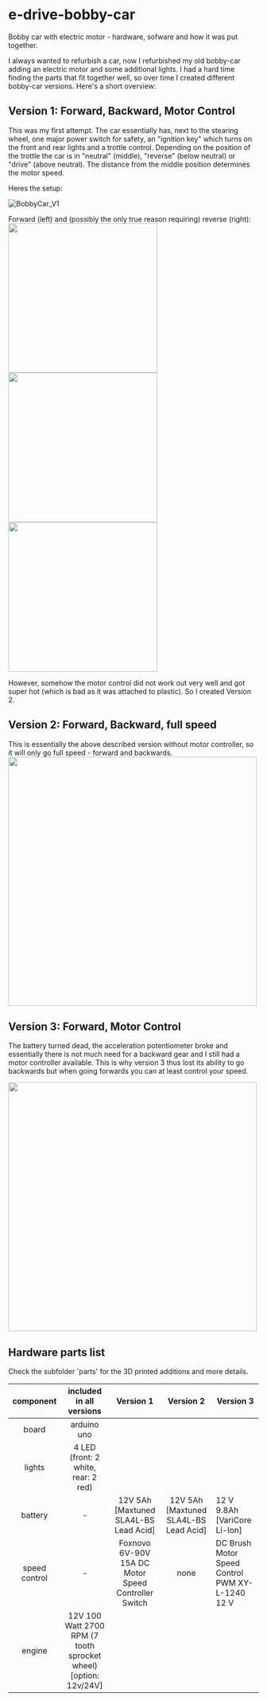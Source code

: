 
# e-drive-bobby-car
Bobby car with electric motor - hardware, sofware and how it was put together. 

I always wanted to refurbish a car, now I refurbished my old bobby-car adding an electric motor and some additional lights. I had a hard time finding the parts that fit together well, so over time I created different bobby-car versions. Here's a short overview:

## Version 1: Forward, Backward, Motor Control
This was my first attempt. The car essentially has, next to the stearing wheel, one major power switch for safety, an "ignition key" which turns on the front and rear lights and a trottle control. Depending on the position of the trottle the car is in "neutral" (middle), "reverse" (below neutral) or "drive" (above neutral). The distance from the middle position determines the motor speed. 

Heres the setup:
  
![BobbyCar_V1](https://user-images.githubusercontent.com/33831624/110627134-e19fdc00-81a1-11eb-9b3a-0afb23bc811d.jpg)


Forward (left) and (possibly the only true reason requiring) reverse (right): </br>
<img src="https://user-images.githubusercontent.com/33831624/110613204-47379c80-8191-11eb-9ff5-1eb19806b70b.gif" height="300" />
<img src="https://user-images.githubusercontent.com/33831624/110617289-ca5af180-8195-11eb-98bc-2534d798c904.jpg" height="300" />
<img src="https://user-images.githubusercontent.com/33831624/110613161-39821700-8191-11eb-8a53-555f46a0e734.gif" height="300" />

However, somehow the motor control did not work out very well and got super hot (which is bad as it was attached to plastic). So I created Version 2. 

## Version 2: Forward, Backward, full speed
This is essentially the above described version without motor controller, so it will only go full speed - forward and backwards. 
<img src= "https://user-images.githubusercontent.com/33831624/110661228-a2cf4d80-81c4-11eb-915d-e4140f901589.jpg" height="500" />


## Version 3: Forward, Motor Control
The battery turned dead, the acceleration potentiometer broke and essentially there is not much need for a backward gear and I still had a motor controller available. This is why version 3 thus lost its ability to go backwards but when going forwards you can at least control your speed. 

<img src= "https://user-images.githubusercontent.com/33831624/110661537-f3df4180-81c4-11eb-83d7-f1890f5886a7.jpg" height="500" />

## Hardware parts list 
Check the subfolder 'parts' for the 3D printed additions and more details. 


|  component 	|   included in all versions |  Version 1  	| Version 2    	| Version 3    	|
|:-:	|:-:	|:-:	|:-:	|---	|
| board  	| arduino uno    	|   	|   	|   	|
| lights  	|  4 LED (front: 2 white, rear: 2 red) 	|   	|   	|   	|
| battery  	|  - 	|  12V 5Ah [Maxtuned SLA4L-BS Lead Acid] 	| 12V 5Ah [Maxtuned SLA4L-BS Lead Acid]  	| 12 V 9.8Ah [VariCore  Li-Ion] 	|
| speed control  	|  - 	| Foxnovo 6V-90V 15A DC Motor Speed Controller Switch  	|  none 	| DC Brush Motor Speed Control PWM XY-L-1240 12 V 	|
| engine 	|  12V 100 Watt 2700 RPM (7 tooth sprocket wheel) [option: 12v/24V] 	|   	|   	|   	|



